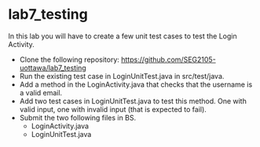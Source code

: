 # lab7_testing

In this lab you will have to create a few unit test cases to test the Login Activity.

- Clone the following repository: https://github.com/SEG2105-uottawa/lab7_testing  
- Run the existing test case in LoginUnitTest.java in src/test/java.  
- Add a method in the LoginActivity.java that checks that the username is a valid email.  
- Add two test cases in LoginUnitTest.java to test this method. One with valid input, one with invalid input (that is expected to fail).  
- Submit the two following files in BS.  
    - LoginActivity.java  
    - LoginUnitTest.java  
